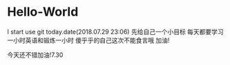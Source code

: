 # Hello-World
I start use git today.date(2018.07.29   23:06)
先给自己一个小目标
每天都要学习一小时英语和锻炼一小时
傻乎乎的自己这次不能食言哦
加油!

今天还不错加油!7.30
